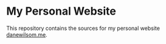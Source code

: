 # My Personal Website
This repository contains the sources for my personal website [danewilsom.me](https://danewilson.me/).  


